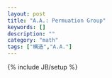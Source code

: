 ```yaml
---
layout: post
title: "A.A.: Permuation Group"
keywords: []
description: ""
category: "math"
tags: ["構造","A.A."]
---
```

{% include JB/setup %}
